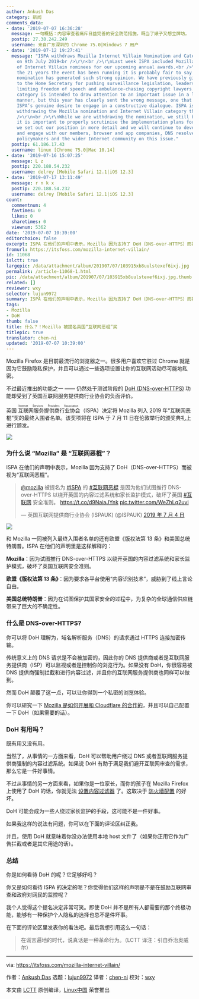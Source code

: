 ```yaml
---
author: Ankush Das
category: 新闻
comments_data:
- date: '2019-07-07 16:36:28'
  message: 一句概括：内容审查者痛斥日益完善的安全防范措施，既当了婊子又想立牌坊。
  postip: 27.38.242.249
  username: 来自广东深圳的 Chrome 75.0|Windows 7 用户
- date: '2019-07-12 19:27:41'
  message: "ISPA withdraws Mozilla Internet Villain Nomination and Category<br />\r\nPosted
    on 9th July 2019<br />\r\n<br />\r\nLast week ISPA included Mozilla in our list
    of Internet Villain nominees for our upcoming annual awards.<br />\r\n<br />\r\nIn
    the 21 years the event has been running it is probably fair to say that no other
    nomination has generated such strong opinion. We have previously given the award
    to the Home Secretary for pushing surveillance legislation, leaders of regimes
    limiting freedom of speech and ambulance-chasing copyright lawyers. The villain
    category is intended to draw attention to an important issue in a light-hearted
    manner, but this year has clearly sent the wrong message, one that doesn’t reflect
    ISPA’s genuine desire to engage in a constructive dialogue. ISPA is therefore
    withdrawing the Mozilla nomination and Internet Villain category this year.<br
    />\r\n<br />\r\nWhile we are withdrawing the nomination, we still believe that
    it is important to properly scrutinise the implementation plans for DoH. Below
    we set out our position in more detail and we will continue to develop this position
    and engage with our members, browser and app companies, DNS resolvers and vendors,
    policymakers and the wider Internet community on this issue."
  postip: 61.186.17.43
  username: linux [Chrome 75.0|Mac 10.14]
- date: '2019-07-16 15:07:25'
  message: L z
  postip: 220.188.54.232
  username: delrey [Mobile Safari 12.1|iOS 12.3]
- date: '2019-07-17 13:11:49'
  message: r n k x
  postip: 220.188.54.232
  username: delrey [Mobile Safari 12.1|iOS 12.3]
count:
  commentnum: 4
  favtimes: 0
  likes: 0
  sharetimes: 0
  viewnum: 5362
date: '2019-07-07 10:39:00'
editorchoice: false
excerpt: ISPA 在他们的声明中表示，Mozilla 因为支持了 DoH（DNS-over-HTTPS）而被视为“互联网恶棍”。
fromurl: https://itsfoss.com/mozilla-internet-villain/
id: 11068
islctt: true
largepic: /data/attachment/album/201907/07/103915xb8uulstexef6ixj.jpg
permalink: /article-11068-1.html
pic: /data/attachment/album/201907/07/103915xb8uulstexef6ixj.jpg.thumb.jpg
related: []
reviewer: wxy
selector: lujun9972
summary: ISPA 在他们的声明中表示，Mozilla 因为支持了 DoH（DNS-over-HTTPS）而被视为“互联网恶棍”。
tags:
- Mozilla
- DoH
thumb: false
title: 什么？！Mozilla 被提名英国“互联网恶棍”奖
titlepic: true
translator: chen-ni
updated: '2019-07-07 10:39:00'
---
```


Mozilla Firefox 是目前最流行的浏览器之一。很多用户喜欢它胜过 Chrome 就是因为它鼓励隐私保护，并且可以通过一些选项设置让你的互联网活动尽可能地私密。


不过最近推出的功能之一 —— 仍然处于测试阶段的 [DoH (DNS-over-HTTPS)](https://en.wikipedia.org/wiki/DNS_over_HTTPS) 功能却受到了英国互联网服务提供商行业协会的负面评价。


英国<ruby> 互联网服务提供商行业协会 <rt>  Internet Services Providers Association </rt></ruby>（ISPA）决定将 Mozilla 列入 2019 年“互联网恶棍”奖的最终入围者名单。该奖项将在 ISPA 于 7 月 11 日在伦敦举行的颁奖典礼上进行颁发。


![](/data/attachment/album/201907/07/103915xb8uulstexef6ixj.jpg)


### 为什么说 “Mozilla” 是 “互联网恶棍”？


ISPA 在他们的声明中表示，Mozilla 因为支持了 DoH（DNS-over-HTTPS）而被视为“互联网恶棍”。



> 
> [@mozilla](https://twitter.com/mozilla?ref_src=twsrc%5Etfw) 被提名为 [#ISPA](https://twitter.com/hashtag/ISPAs?src=hash&ref_src=twsrc%5Etfw) 的 [#互联网恶棍](https://twitter.com/hashtag/InternetVillain?src=hash&ref_src=twsrc%5Etfw) 是因为他们试图推行 DNS-over-HTTPS 以绕开英国的内容过滤系统和家长监护模式，破坏了英国 [#互联网](https://twitter.com/hashtag/internet?src=hash&ref_src=twsrc%5Etfw) 安全准则。 <https://t.co/d9NaiaJYnk> [pic.twitter.com/WeZhLq2uvi](https://t.co/WeZhLq2uvi)
> 
> 
> — 英国互联网提供商行业协会 (ISPAUK) (@ISPAUK) [2019 年 7 月 4 日](https://twitter.com/ISPAUK/status/1146725374455373824?ref_src=twsrc%5Etfw)
> 
> 
> 


![](/data/attachment/album/201907/07/103959qeetlpk88trrt32n.jpg)


和 Mozilla 一同被列入最终入围者名单的还有欧盟《版权法第 13 条》和美国总统特朗普。ISPA 在他们的声明里是这样解释的：


**Mozilla**：因为试图推行 DNS-over-HTTPS 以绕开英国的内容过滤系统和家长监护模式，破坏了英国互联网安全准则。


**欧盟《版权法第 13 条》**：因为要求各平台使用“内容识别技术”，威胁到了线上言论自由。


**美国总统特朗普**：因为在试图保护其国家安全的过程中，为复杂的全球通信供应链带来了巨大的不确定性。


### 什么是 DNS-over-HTTPS?


你可以将 DoH 理解为，域名解析服务（DNS）的请求通过 HTTPS 连接加密传输。


传统意义上的 DNS 请求是不会被加密的，因此你的 DNS 提供商或者是互联网服务提供商（ISP）可以监视或者是控制你的浏览行为。如果没有 DoH，你很容易被 DNS 提供商强制拦截和进行内容过滤，并且你的互联网服务提供商也同样可以做到。


然而 DoH 颠覆了这一点，可以让你得到一个私密的浏览体验。


你可以研究一下 [Mozilla 是如何开展和 Cloudflare 的合作的](https://blog.nightly.mozilla.org/2018/06/01/improving-dns-privacy-in-firefox/)，并且可以自己配置一下 DoH（如果需要的话）。


### DoH 有用吗？


既有用又没有用。


当然了，从事情的一方面来看，DoH 可以帮助用户绕过 DNS 或者互联网服务提供商强制的内容过滤系统。如果说 DoH 有助于满足我们避开互联网审查的需求，那么它是一件好事情。


不过从事情的另一方面来看，如果你是一位家长，而你的孩子在 Mozilla Firefox 上使用了 DoH 的话，你就无法 [设置内容过滤器](https://itsfoss.com/how-to-block-porn-by-content-filtering-on-ubuntu/) 了。这取决于 [防火墙配置](https://itsfoss.com/set-up-firewall-gufw/) 的好坏。


DoH 可能会成为一些人绕过家长监护的手段，这可能不是一件好事。


如果我这样的说法有问题，你可以在下面的评论区纠正我。


并且，使用 DoH 就意味着你没办法使用本地 host 文件了（如果你正用它作为广告拦截或者是其它用途的话）。


### 总结


你是如何看待 DoH 的呢？它足够好吗？


你又是如何看待 ISPA 的决定的呢？你觉得他们这样的声明是不是在鼓励互联网审查和政府对网民的监控呢？


我个人觉得这个提名决定非常可笑。即使 DoH 并不是所有人都需要的那个终极功能，能够有一种保护个人隐私的选择也总不是件坏事。


在下面的评论区里发表你的看法吧。最后我想引用这么一句话：



> 
> 在谎言遍地的时代，说真话是一种革命行为。（LCTT 译注：引自乔治奥威尔）
> 
> 
> 




---


via: <https://itsfoss.com/mozilla-internet-villain/>


作者：[Ankush Das](https://itsfoss.com/author/ankush/) 选题：[lujun9972](https://github.com/lujun9972) 译者：[chen-ni](https://github.com/chen-ni) 校对：[wxy](https://github.com/wxy)


本文由 [LCTT](https://github.com/LCTT/TranslateProject) 原创编译，[Linux中国](https://linux.cn/) 荣誉推出